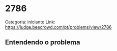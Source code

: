 # 2786

Categoria: iniciante
Link: https://judge.beecrowd.com/pt/problems/view/2786
## Entendendo o problema

